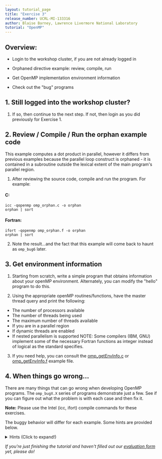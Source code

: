 ```yaml
---
layout: tutorial_page
title: "Exercise 3"
release_number: UCRL-MI-133316
author: Blaise Barney, Lawrence Livermore National Laboratory
tutorial: "OpenMP"
---
```


## Overview:

* Login to the workshop cluster, if you are not already logged in

* Orphaned directive example: review, compile, run

* Get OpenMP implementation environment information

* Check out the "bug" programs

## 1. Still logged into the workshop cluster?
1. If so, then continue to the next step. If not, then login as you did previously for Exercise 1.

## 2. Review / Compile / Run the orphan example code

This example computes a dot product in parallel, however it differs from previous examples because the parallel loop construct is orphaned - it is contained in a subroutine outside the lexical extent of the main program's parallel region.

1. After reviewing the source code, compile and run the program. For example:
#### C:	
```
icc -qopenmp omp_orphan.c -o orphan 
orphan | sort
```
#### Fortran:	
```
ifort -qopenmp omp_orphan.f -o orphan
orphan | sort
```

2. Note the result...and the fact that this example will come back to haunt as `omp_bug6` later.

## 3. Get environment information

1. Starting from scratch, write a simple program that obtains information about your openMP environment. Alternately, you can modify the "hello" program to do this.

2. Using the appropriate openMP routines/functions, have the master thread query and print the following:
  * The number of processors available
  * The number of threads being used
  * The maximum number of threads available
  * If you are in a parallel region
  * If dynamic threads are enabled
  * If nested parallelism is supported
  NOTE: Some compilers (IBM, GNU) implement some of the necessary Fortran functions as integer instead of logical as the standard specifies.

3. If you need help, you can consult the [omp_getEnvInfo.c](code_examples/C/omp_getEnvInfo.c) or [omp_getEnvInfo.f](code_examples/Fortran/omp_getEnvInfo.f) example file.

## 4. When things go wrong...

There are many things that can go wrong when developing OpenMP programs. The `omp_bugX.X` series of programs demonstrate just a few. See if you can figure out what the problem is with each case and then fix it.

**Note:** Please use the Intel (icc, ifort) compile commands for these exercises.

The buggy behavior will differ for each example. Some hints are provided below.

<details>
  <summary> Hints (Click to expand!)</summary>

	<style type="text/css">
.tg  {border-collapse:collapse;border-spacing:0;}
.tg td{border-color:black;border-style:solid;border-width:1px;font-family:Arial, sans-serif;font-size:14px;
  overflow:hidden;padding:10px 5px;word-break:normal;}
.tg th{border-color:black;border-style:solid;border-width:1px;font-family:Arial, sans-serif;font-size:14px;
  font-weight:normal;overflow:hidden;padding:10px 5px;word-break:normal;}
.tg .tg-1wig{font-weight:bold;text-align:left;vertical-align:top}
.tg .tg-ycr8{background-color:#ffffff;text-align:left;vertical-align:top}
.tg .tg-hsb7{background-color:#ffffff;color:rgba(0, 0, 0, 0.847);text-align:center;vertical-align:top}
.tg .tg-xq0d{background-color:#98ABCE;font-weight:bold;text-align:center;vertical-align:top}
.tg .tg-0lax{text-align:left;vertical-align:top}
</style>
<table class="tg">
<thead>
  <tr>
    <th class="tg-xq0d"><span style="background-color:#98ABCE">Code</span></th>
    <th class="tg-xq0d"><span style="background-color:#98ABCE">Behavior</span></th>
    <th class="tg-xq0d"><span style="background-color:#98ABCE">Hints/Notes</span></th>
  </tr>
</thead>
<tbody>
  <tr>
    <td class="tg-1wig">omp_bug1 <br>omp_bug1fix</td>
    <td class="tg-0lax">Fails compilation. Solution provided - must compile solution file.</td>
    <td class="tg-hsb7">EXPLANATION: This example attempts to show the use of the combined PARALLEL for-DO directive. It fails because the loop does not come immediately after the directive. Corrections include removing all statements between the PARALLEL for-DO directive and the actual loop. Also, logic is added to preserve the ability to query the thread id and print it from inside the loop. Notice the use of the FIRSTPRIVATE clause to initialize the flag.</td>
  </tr>
  <tr>
    <td class="tg-1wig">omp_bug2</td>
    <td class="tg-0lax">Thread identifiers are wrong. Wrong answers.</td>
    <td class="tg-hsb7">EXPLANATION: The bugs in this case are caused by neglecting to scope the TID and TOTAL variables as PRIVATE. By default, most OpenMP variables are scoped as SHARED. These variables need to be unique for each thread.</td>
  </tr>
  <tr>
    <td class="tg-1wig">omp_bug3</td>
    <td class="tg-0lax">Run-time error, hang.</td>
    <td class="tg-hsb7">EXPLANATION: The run time error is caused by the OMP BARRIER directive in the PRINT_RESULTS subroutine. By definition, an OMP BARRIER can not be nested outside the static extent of a SECTIONS directive. In this case it is orphaned outside the calling SECTIONS block.</td>
  </tr>
  <tr>
    <td class="tg-1wig">omp_bug4 <br>omp_bug4fix</td>
    <td class="tg-0lax">Causes a segmentation fault. Solution provided - note that it is a script and will need to be "sourced". For example: "source omp_bug4fix". Be sure to examine the solution file to see what's going on - especially the last line, where you may need to change the name of the executable to match yours.</td>
    <td class="tg-hsb7">EXPLANATION: OpenMP thread stack size is an implementation dependent resource. In this case, the array is too large to fit into the thread stack space and causes the segmentation fault.</td>
  </tr>
  <tr>
    <td class="tg-1wig">omp_bug5 <br>omp_bug5fix</td>
    <td class="tg-0lax">Program hangs. Solution provided - must compile solution file.</td>
    <td class="tg-hsb7">EXPLANATION: The problem in omp_bug5 is that the first thread acquires locka and then tries to get lockb before releasing locka. Meanwhile, the second thread has acquired lockb and then tries to get locka before releasing lockb. The solution overcomes the deadlock by using locks correctly.</td>
  </tr>
  <tr>
    <td class="tg-1wig">omp_bug6</td>
    <td class="tg-0lax">Failed compilation</td>
    <td class="tg-ycr8">EXPLANATION: With orphaned directives, the correct scoping of variables is critical. The error occurs because the sum variable is scoped incorrectly. See the omp_orphan routine for one example of correct scoping. Note that there are other ways.</td>
  </tr>
</tbody>
</table>

</details>

*If you're just finishing the tutorial and haven't filled out our [evaluation form](https://hpc.llnl.gov/training/tutorials/evaluation-form) yet, please do!*


	
